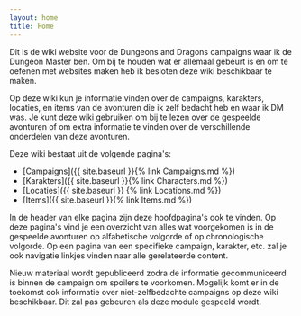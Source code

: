 ```yaml
---
layout: home
title: Home
---
```


Dit is de wiki website voor de Dungeons and Dragons campaigns waar ik de Dungeon Master ben. Om bij te houden wat er allemaal gebeurt is en om te oefenen met websites maken heb ik besloten deze wiki beschikbaar te maken.

Op deze wiki kun je informatie vinden over de campaigns, karakters, locaties, en items van de avonturen die ik zelf bedacht heb en waar ik DM was. Je kunt deze wiki gebruiken om bij te lezen over de gespeelde avonturen of om extra informatie te vinden over de verschillende onderdelen van deze avonturen.

Deze wiki bestaat uit de volgende pagina's:

* [Campaigns]({{ site.baseurl }}{% link Campaigns.md %})
* [Karakters]({{ site.baseurl }}{% link Characters.md %})
* [Locaties]({{ site.baseurl }} {% link Locations.md %})
* [Items]({{ site.baseurl }}{% link Items.md %})

In de header van elke pagina zijn deze hoofdpagina's ook te vinden. Op deze pagina's vind je een overzicht van alles wat voorgekomen is in de gespeelde avonturen op alfabetische volgorde of op chronologische volgorde. Op een pagina van een specifieke campaign, karakter, etc. zal je ook navigatie linkjes vinden naar alle gerelateerde content.

Nieuw materiaal wordt gepubliceerd zodra de informatie gecommuniceerd is binnen de campaign om spoilers te voorkomen. Mogelijk komt er in de toekomst ook informatie over niet-zelfbedachte campaigns op deze wiki beschikbaar. Dit zal pas gebeuren als deze module gespeeld wordt.
